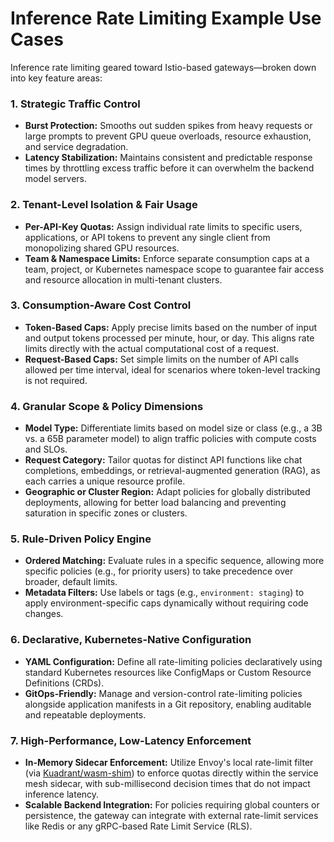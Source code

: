 # Inference Rate Limiting Example Use Cases

Inference rate limiting geared toward Istio-based gateways—broken down into key feature areas:

### **1. Strategic Traffic Control**

* **Burst Protection:** Smooths out sudden spikes from heavy requests or large prompts to prevent GPU queue overloads, resource exhaustion, and service degradation.
* **Latency Stabilization:** Maintains consistent and predictable response times by throttling excess traffic before it can overwhelm the backend model servers.

### **2. Tenant-Level Isolation & Fair Usage**

* **Per-API-Key Quotas:** Assign individual rate limits to specific users, applications, or API tokens to prevent any single client from monopolizing shared GPU resources.
* **Team & Namespace Limits:** Enforce separate consumption caps at a team, project, or Kubernetes namespace scope to guarantee fair access and resource allocation in multi-tenant clusters.

### **3. Consumption-Aware Cost Control**

* **Token-Based Caps:** Apply precise limits based on the number of input and output tokens processed per minute, hour, or day. This aligns rate limits directly with the actual computational cost of a request.
* **Request-Based Caps:** Set simple limits on the number of API calls allowed per time interval, ideal for scenarios where token-level tracking is not required.

### **4. Granular Scope & Policy Dimensions**

* **Model Type:** Differentiate limits based on model size or class (e.g., a 3B vs. a 65B parameter model) to align traffic policies with compute costs and SLOs.
* **Request Category:** Tailor quotas for distinct API functions like chat completions, embeddings, or retrieval-augmented generation (RAG), as each carries a unique resource profile.
* **Geographic or Cluster Region:** Adapt policies for globally distributed deployments, allowing for better load balancing and preventing saturation in specific zones or clusters.

### **5. Rule-Driven Policy Engine**

* **Ordered Matching:** Evaluate rules in a specific sequence, allowing more specific policies (e.g., for priority users) to take precedence over broader, default limits.
* **Metadata Filters:** Use labels or tags (e.g., `environment: staging`) to apply environment-specific caps dynamically without requiring code changes.

### **6. Declarative, Kubernetes-Native Configuration**

* **YAML Configuration:** Define all rate-limiting policies declaratively using standard Kubernetes resources like ConfigMaps or Custom Resource Definitions (CRDs).
* **GitOps-Friendly:** Manage and version-control rate-limiting policies alongside application manifests in a Git repository, enabling auditable and repeatable deployments.

### **7. High-Performance, Low-Latency Enforcement**

* **In-Memory Sidecar Enforcement:** Utilize Envoy's local rate-limit filter (via [Kuadrant/wasm-shim](https://github.com/Kuadrant/wasm-shim)) to enforce quotas directly within the service mesh sidecar, with sub-millisecond decision times that do not impact inference latency.
* **Scalable Backend Integration:** For policies requiring global counters or persistence, the gateway can integrate with external rate-limit services like Redis or any gRPC-based Rate Limit Service (RLS).
